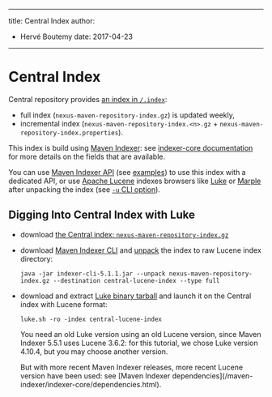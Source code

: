 ---

title: Central Index
author: 
- Hervé Boutemy
date: 2017-04-23
----------------

<!--
Licensed to the Apache Software Foundation (ASF) under one
or more contributor license agreements.  See the NOTICE file
distributed with this work for additional information
regarding copyright ownership.  The ASF licenses this file
to you under the Apache License, Version 2.0 (the
"License"); you may not use this file except in compliance
with the License.  You may obtain a copy of the License at

http://www.apache.org/licenses/LICENSE-2.0

Unless required by applicable law or agreed to in writing,
software distributed under the License is distributed on an
"AS IS" BASIS, WITHOUT WARRANTIES OR CONDITIONS OF ANY
KIND, either express or implied.  See the License for the
specific language governing permissions and limitations
under the License.
-->

# Central Index

Central repository provides [an index in `/.index`](https://repo.maven.apache.org/maven2/.index/):

- full index \(`nexus-maven-repository-index.gz`\) is updated weekly,
- incremental index \(`nexus-maven-repository-index.<n>.gz` + `nexus-maven-repository-index.properties`\).

This index is build using [Maven Indexer](/maven-indexer/): see [indexer-core documentation](/maven-indexer/indexer-core/) for more details on the fields that are available.

You can use [Maven Indexer API](/maven-indexer/indexer-core/apidocs/) \(see [examples](/maven-indexer/indexer-examples/)\) to use this index with a dedicated API, or use [Apache Lucene](https://lucene.apache.org/) indexes browsers like [Luke](https://github.com/DmitryKey/luke) or [Marple](https://github.com/flaxsearch/marple) after unpacking the index \(see [`-u` CLI option](/maven-indexer/indexer-cli/)\).

## Digging Into Central Index with Luke

- download [the Central index: `nexus-maven-repository-index.gz`](https://repo.maven.apache.org/maven2/.index/)
- download [Maven Indexer CLI](https://repo.maven.apache.org/maven2/org/apache/maven/indexer/indexer-cli/5.1.1/indexer-cli-5.1.1.jar) and [unpack](/maven-indexer-archives/maven-indexer-LATEST/indexer-cli/) the index to raw Lucene index directory:

  ```
  java -jar indexer-cli-5.1.1.jar --unpack nexus-maven-repository-index.gz --destination central-lucene-index --type full
  ```
- download and extract [Luke binary tarball](https://github.com/DmitryKey/luke/releases/download/luke-4.10.4/luke-with-deps.tar.gz) and launch it on the Central index with Lucene format:

  ```
  luke.sh -ro -index central-lucene-index
  ```

  You need an old Luke version using an old Lucene version, since Maven Indexer 5\.5\.1 uses Lucene 3\.6\.2: for this tutorial, we chose Luke version 4\.10\.4, but you may choose another version.

  But with more recent Maven Indexer releases, more recent Lucene version have been used: see \[Maven Indexer dependencies\]\(/maven-indexer/indexer-core/dependencies.html\).


